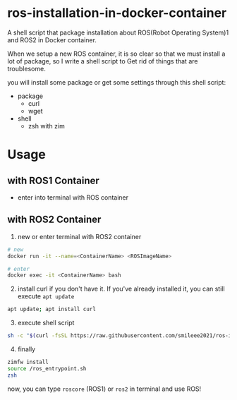 # ros-installation-in-docker-container

A shell script that package installation about ROS(Robot Operating System)1 and ROS2 in Docker container.

When we setup a new ROS container, it is so clear so that we must install a lot of package, so I write a shell script to Get rid of things that are troublesome.

you will install some package or get some settings through this shell script:
- package
  - curl
  - wget
- shell
  - zsh with zim

# Usage
## with ROS1 Container
- enter into terminal with ROS container

## with ROS2 Container
1. new or enter terminal with ROS2 container
```bash
# new
docker run -it --name=<ContainerName> <ROSImageName>

# enter
docker exec -it <ContainerName> bash
```

2. install curl if you don't have it. If you've already installed it, you can still execute `apt update`
```bash
apt update; apt install curl
```

3. execute shell script
```bash
sh -c "$(curl -fsSL https://raw.githubusercontent.com/smileee2021/ros-installation-in-docker-container/main/install-zsh-with-zim.sh)"
```

4. finally
```bash
zimfw install
source /ros_entrypoint.sh
zsh
```

now, you can type `roscore` (ROS1) or `ros2` in terminal and use ROS!
